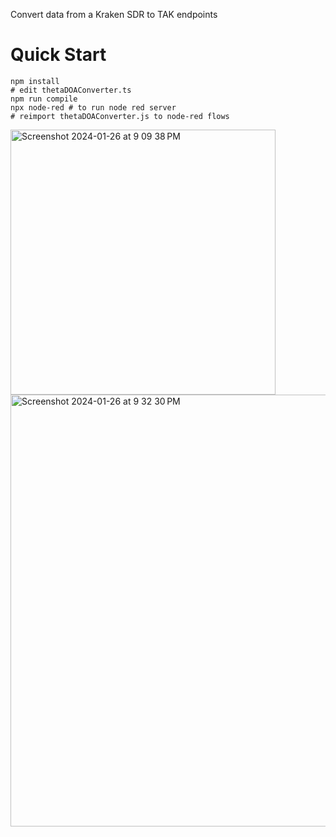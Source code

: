 Convert data from a Kraken SDR to TAK endpoints

# Quick Start
```
npm install
# edit thetaDOAConverter.ts
npm run compile
npx node-red # to run node red server
# reimport thetaDOAConverter.js to node-red flows
```

<img width="424" alt="Screenshot 2024-01-26 at 9 09 38 PM" src="https://github.com/canaryradio/Kraken-to-TAK/assets/127666889/1baa35a4-d956-4250-8b26-06b6e71eeac0">

<img width="691" alt="Screenshot 2024-01-26 at 9 32 30 PM" src="https://github.com/canaryradio/Kraken-to-TAK/assets/127666889/137528e6-ebc6-425f-9b49-15f77f1b9bb5">

